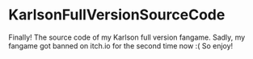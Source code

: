 # KarlsonFullVersionSourceCode
Finally! The source code of my Karlson full version fangame. Sadly, my fangame got banned on itch.io for the second time now  :( So enjoy!
